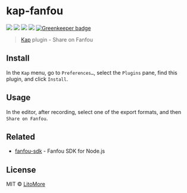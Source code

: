 # kap-fanfou

[![](https://img.shields.io/travis/LitoMore/kap-fanfou/master.svg)](https://travis-ci.org/LitoMore/kap-fanfou)
[![](https://img.shields.io/npm/v/kap-fanfou.svg)](https://www.npmjs.com/package/kap-fanfou)
[![](https://img.shields.io/npm/l/kap-fanfou.svg)](https://github.com/LitoMore/kap-fanfou/blob/master/LICENSE)
[![](https://img.shields.io/badge/code_style-XO-5ed9c7.svg)](https://github.com/sindresorhus/xo) [![Greenkeeper badge](https://badges.greenkeeper.io/LitoMore/kap-fanfou.svg)](https://greenkeeper.io/)

> [Kap](https://github.com/wulkano/kap) plugin - Share on Fanfou

## Install

In the `Kap` menu, go to `Preferences…`, select the `Plugins` pane, find this plugin, and click `Install`.

## Usage

In the editor, after recording, select one of the export formats, and then `Share on Fanfou`.

## Related

- [fanfou-sdk](https://github.com/LitoMore/fanfou-sdk-node) - Fanfou SDK for Node.js

## License

MIT © [LitoMore](https://github.com/LitoMore)
